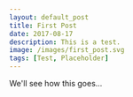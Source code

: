 ```yaml
---
layout: default_post
title: First Post
date: 2017-08-17
description: This is a test.
image: /images/first_post.svg
tags: [Test, Placeholder]
---
```


We'll see how this goes...
